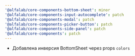 ```yaml
---
'@alfalab/core-components-bottom-sheet': minor
'@alfalab/core-components-input-autocomplete': patch
'@alfalab/core-components-modal': patch
'@alfalab/core-components-picker-button': patch
'@alfalab/core-components-side-panel': patch
'@alfalab/core-components': patch
---
```


-  Добавлена инверсия BottomSheet через props `colors`
